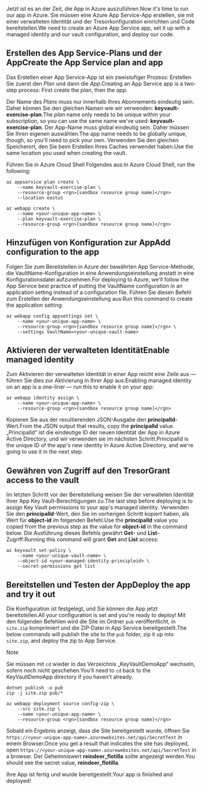 <span data-ttu-id="574ed-101">Jetzt ist es an der Zeit, die App in Azure auszuführen.</span><span class="sxs-lookup"><span data-stu-id="574ed-101">Now it's time to run our app in Azure.</span></span> <span data-ttu-id="574ed-102">Sie müssen eine Azure App Service-App erstellen, sie mit einer verwalteten Identität und der Tresorkonfiguration einrichten und Code bereitstellen.</span><span class="sxs-lookup"><span data-stu-id="574ed-102">We need to create an Azure App Service app, set it up with a managed identity and our vault configuration, and deploy our code.</span></span>

## <a name="create-the-app-service-plan-and-app"></a><span data-ttu-id="574ed-103">Erstellen des App Service-Plans und der App</span><span class="sxs-lookup"><span data-stu-id="574ed-103">Create the App Service plan and app</span></span>

<span data-ttu-id="574ed-104">Das Erstellen einer App Service-App ist ein zweistufiger Prozess: Erstellen Sie zuerst den *Plan* und dann die *App*.</span><span class="sxs-lookup"><span data-stu-id="574ed-104">Creating an App Service app is a two-step process: First create the *plan*, then the *app*.</span></span>

<span data-ttu-id="574ed-105">Der Name des *Plans* muss nur innerhalb Ihres Abonnements eindeutig sein. Daher können Sie den gleichen Namen wie wir verwenden: **keyvault-exercise-plan**.</span><span class="sxs-lookup"><span data-stu-id="574ed-105">The *plan* name only needs to be unique within your subscription, so you can use the same name we've used: **keyvault-exercise-plan**.</span></span> <span data-ttu-id="574ed-106">Der App-Name muss global eindeutig sein. Daher müssen Sie Ihren eigenen auswählen.</span><span class="sxs-lookup"><span data-stu-id="574ed-106">The app name needs to be globally unique, though, so you'll need to pick your own.</span></span> <span data-ttu-id="574ed-107">Verwenden Sie den gleichen Speicherort, den Sie beim Erstellen Ihres Caches verwendet haben.</span><span class="sxs-lookup"><span data-stu-id="574ed-107">Use the same location you used when creating the vault.</span></span>

<span data-ttu-id="574ed-108">Führen Sie in Azure Cloud Shell Folgendes aus:</span><span class="sxs-lookup"><span data-stu-id="574ed-108">In Azure Cloud Shell, run the following:</span></span>

```azurecli
az appservice plan create \
    --name keyvault-exercise-plan \
    --resource-group <rgn>[sandbox resource group name]</rgn>
    --location eastus

az webapp create \
    --name <your-unique-app-name> \
    --plan keyvault-exercise-plan \
    --resource-group <rgn>[sandbox resource group name]</rgn>
```

## <a name="add-configuration-to-the-app"></a><span data-ttu-id="574ed-109">Hinzufügen von Konfiguration zur App</span><span class="sxs-lookup"><span data-stu-id="574ed-109">Add configuration to the app</span></span>

<span data-ttu-id="574ed-110">Folgen Sie zum Bereitstellen in Azure der bewährten App Service-Methode, die VaultName-Konfiguration in eine Anwendungseinstellung anstatt in eine Konfigurationsdatei aufzunehmen.</span><span class="sxs-lookup"><span data-stu-id="574ed-110">For deploying to Azure, we'll follow the App Service best practice of putting the VaultName configuration in an application setting instead of a configuration file.</span></span> <span data-ttu-id="574ed-111">Führen Sie diesen Befehl zum Erstellen der Anwendungseinstellung aus:</span><span class="sxs-lookup"><span data-stu-id="574ed-111">Run this command to create the application setting:</span></span>

```azurecli
az webapp config appsettings set \
    --name <your-unique-app-name> \
    --resource-group <rgn>[sandbox resource group name]</rgn> \
    --settings VaultName=<your-unique-vault-name>
```

## <a name="enable-managed-identity"></a><span data-ttu-id="574ed-112">Aktivieren der verwalteten Identität</span><span class="sxs-lookup"><span data-stu-id="574ed-112">Enable managed identity</span></span>

<span data-ttu-id="574ed-113">Zum Aktivieren der verwalteten Identität in einer App reicht eine Zeile aus &mdash; führen Sie dies zur Aktivierung in Ihrer App aus:</span><span class="sxs-lookup"><span data-stu-id="574ed-113">Enabling managed identity on an app is a one-liner &mdash; run this to enable it on your app:</span></span>

```azurecli
az webapp identity assign \
    --name <your-unique-app-name> \
    --resource-group <rgn>[sandbox resource group name]</rgn>
```

<span data-ttu-id="574ed-114">Kopieren Sie aus der resultierenden JSON-Ausgabe den **principalId**-Wert.</span><span class="sxs-lookup"><span data-stu-id="574ed-114">From the JSON output that results, copy the **principalId** value.</span></span> <span data-ttu-id="574ed-115">„PrincipalId“ ist die eindeutige ID der neuen Identität der App in Azure Active Directory, und wir verwenden sie im nächsten Schritt.</span><span class="sxs-lookup"><span data-stu-id="574ed-115">PrincipalId is the unique ID of the app's new identity in Azure Active Directory, and we're going to use it in the next step.</span></span>

## <a name="grant-access-to-the-vault"></a><span data-ttu-id="574ed-116">Gewähren von Zugriff auf den Tresor</span><span class="sxs-lookup"><span data-stu-id="574ed-116">Grant access to the vault</span></span>

<span data-ttu-id="574ed-117">Im letzten Schritt vor der Bereitstellung weisen Sie der verwalteten Identität Ihrer App Key Vault-Berechtigungen zu.</span><span class="sxs-lookup"><span data-stu-id="574ed-117">The last step before deploying is to assign Key Vault permissions to your app's managed identity.</span></span> <span data-ttu-id="574ed-118">Verwenden Sie den **principalId**-Wert, den Sie im vorherigen Schritt kopiert haben, als Wert für **object-id** im folgenden Befehl.</span><span class="sxs-lookup"><span data-stu-id="574ed-118">Use the **principalId** value you copied from the previous step as the value for **object-id** in the command below.</span></span> <span data-ttu-id="574ed-119">Die Ausführung dieses Befehls gewährt **Get**- und **List**-Zugriff:</span><span class="sxs-lookup"><span data-stu-id="574ed-119">Running this command will grant **Get** and **List** access:</span></span>

```azurecli
az keyvault set-policy \
    --name <your-unique-vault-name> \
    --object-id <your-managed-identity-principleid> \
    --secret-permissions get list
```

## <a name="deploy-the-app-and-try-it-out"></a><span data-ttu-id="574ed-120">Bereitstellen und Testen der App</span><span class="sxs-lookup"><span data-stu-id="574ed-120">Deploy the app and try it out</span></span>

<span data-ttu-id="574ed-121">Die Konfiguration ist festgelegt, und Sie können die App jetzt bereitstellen.</span><span class="sxs-lookup"><span data-stu-id="574ed-121">All your configuration is set and you're ready to deploy!</span></span> <span data-ttu-id="574ed-122">Mit den folgenden Befehlen wird die Site im Ordner `pub` veröffentlicht, in `site.zip` komprimiert und die ZIP-Datei in App Service bereitgestellt.</span><span class="sxs-lookup"><span data-stu-id="574ed-122">The below commands will publish the site to the `pub` folder, zip it up into `site.zip`, and deploy the zip to App Service.</span></span>

> [!NOTE]
> <span data-ttu-id="574ed-123">Sie müssen mit `cd` wieder in das Verzeichnis „KeyVaultDemoApp“ wechseln, sofern noch nicht geschehen.</span><span class="sxs-lookup"><span data-stu-id="574ed-123">You'll need to `cd` back to the KeyVaultDemoApp directory if you haven't already.</span></span>

```azurecli
dotnet publish -o pub
zip -j site.zip pub/*

az webapp deployment source config-zip \
    --src site.zip \
    --name <your-unique-app-name> \
    --resource-group <rgn>[sandbox resource group name]</rgn>
```

<span data-ttu-id="574ed-124">Sobald ein Ergebnis anzeigt, dass die Site bereitgestellt wurde, öffnen Sie `https://<your-unique-app-name>.azurewebsites.net/api/SecretTest` in einem Browser.</span><span class="sxs-lookup"><span data-stu-id="574ed-124">Once you get a result that indicates the site has deployed, open `https://<your-unique-app-name>.azurewebsites.net/api/SecretTest` in a browser.</span></span> <span data-ttu-id="574ed-125">Der Geheimniswert **reindeer_flotilla** sollte angezeigt werden.</span><span class="sxs-lookup"><span data-stu-id="574ed-125">You should see the secret value, **reindeer_flotilla**.</span></span>

<span data-ttu-id="574ed-126">Ihre App ist fertig und wurde bereitgestellt.</span><span class="sxs-lookup"><span data-stu-id="574ed-126">Your app is finished and deployed!</span></span>